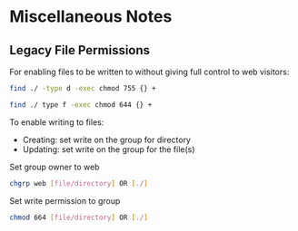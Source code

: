 # Miscellaneous Notes

## Legacy File Permissions

For enabling files to be written to without giving full control to web visitors:

```bash
find ./ -type d -exec chmod 755 {} +
```

```bash
find ./ type f -exec chmod 644 {} +
```

To enable writing to files:
- Creating: set write on the group for directory
- Updating: set write on the group for the file(s)

Set group owner to web

```bash
chgrp web [file/directory] OR [./]
```

Set write permission to group

```bash
chmod 664 [file/directory] OR [./]
```
